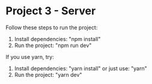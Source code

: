 # Project 3 - Server
Follow these steps to run the project:
1. Install dependencies: "npm install"
2. Run the project: "npm run dev"

If you use yarn, try:
1. Install dependencies: "yarn install" or just use: "yarn"
2. Run the project: "yarn dev"

